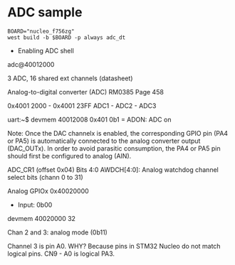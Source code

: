 # ADC sample

```
BOARD="nucleo_f756zg"
west build -b $BOARD -p always adc_dt
```

* Enabling ADC shell

adc@40012000

3 ADC, 16 shared ext channels (datasheet)

Analog-to-digital converter (ADC)
RM0385
Page 458

0x4001 2000 - 0x4001 23FF ADC1 - ADC2 - ADC3

uart:~$ devmem 40012008
0x401
0b1 = ADON: ADC on


Note: Once the DAC channelx is enabled, the corresponding GPIO pin (PA4 or PA5) is
automatically connected to the analog converter output (DAC_OUTx). In order to avoid
parasitic consumption, the PA4 or PA5 pin should first be configured to analog (AIN).

ADC_CR1 (offset 0x04)
Bits 4:0 AWDCH[4:0]: Analog watchdog channel select bits
(chann 0 to 31)

Analog GPIOx
0x40020000
- Input: 0b00

devmem 40020000 32

Chan 2 and 3: analog mode (0b11)

Channel 3 is pin A0. WHY?
Because pins in STM32 Nucleo do not match logical pins.
CN9 - A0 is logical PA3.
